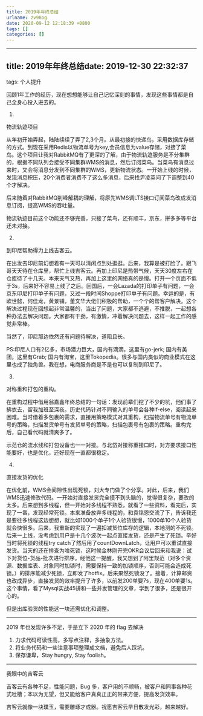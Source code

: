 ```yaml
---
title: 2019年年终总结
urlname: zv98og
date: 2020-09-12 12:18:39 +0800
tags: []
categories: []
---
```


---



## title: 2019年年终总结date: 2019-12-30 22:32:37
tags: 个人提升

回顾1年工作的经历，现在想想能够让自己记忆深刻的事情，发现这些事情都是自己全身心投入进去的。

1. 
物流轨迹项目

从年初开始弄起，陆陆续续了弄了2,3个月。从最初接的快递鸟，采用数据库存储的方式。到现在采用Redis以物流单号为key,会员信息为value存储，对接了菜鸟。这个项目让我对RabbitMQ有了更深的了解，由于物流轨迹服务是不分集群的，根据不同队列会接受不同集群WMS的消息，然后订阅菜鸟。当菜鸟有消息过来时，又会将消息分发到不同集群的WMS，更新物流状态。一开始上线的时候，发现消息积压，20个消费者消费不了这么多消息，后来找尹凌英问了下调整到40个才解决。

后来随着对RabbitMQ削峰解耦的理解，将原先WMS调LTS接口订阅菜鸟改成发消息订阅，提高WMS的吞吐量。

物流轨迹目前这个功能还不够完善，只接了菜鸟，还有顺丰，京东，拼多多等平台还未对接。

2. 
到印尼帮助得力上线吉客云。

在出发去印尼前幻想着有一天可以清闲点到处逛逛。后来，我算是被打脸了。跟飞哥天天待在仓库里，帮忙上线吉客云。再加上印尼是热带气候，天天30度左右在仓库待了十几天。本来天气又热，再加上这里的网络真的是慢。打开一个页面不低于3s，后来好不容易上线了之后。回国后，一会Lazada的打印单子有问题，一会京东印尼打印单子有问题，又过一段时间Shoppe打印单子有问题。幸运的是，有欧世懿，何佳龙，黄景铺，董文华大佬们积极的帮助，一个个的帮客户解决。这个解决过程现在回想起非常温馨的，当出了问题，大家都不逃避，不推脱，一起想各种办法去解决问题。大家都有干劲，有激情，冲着解决问题去，这样一起工作的感觉非常棒。

当然了，印尼那边依然还有问题待解决，道阻且长。

PS:印尼人口有2亿多，市场潜力巨大，国内有滴滴，这里有go-jerk; 国内有美团，这里有Grab; 国内有淘宝，这里Tokopedia。很多与国内类似的商业模式在这里也成了独角兽。我在想，电商服务商是不是也可以复制到印尼了。

3. 
对称重和打包的重构。

在重构过程中借用翁嘉鑫年终总结的一句话：发现前辈们挖了不少的坑，他们事了拂衣去，留我加班至深夜。历史代码针对不同输入的单号会各种if-else，阅读起来困难。当时借着多包裹的需求，直接用策略模式对其重构，扫描物流单号有物流单号的策略，扫描发货单号有发货单号的策略，扫描包裹号有包裹的策略。重构完后，自己看代码就清爽多了。

示范仓的流水线和打包设备也一一对接。与北岱对接称重接口时，对方要求接口性能要好，也是优化，还好现在一直都很稳定。

4. 
直接发货的优化

在优化前，WMS会间隙性出现死锁，刘大专门做了个分享。对此，后来，我们WMS迅速修改代码。一开始对直接发货完全摸不到头脑的，觉得很复杂，要改的太多。后来想到多线程，但一开始对多线程不熟悉，就看了一些资料，看完后，实现了一番，发现经常死锁。本来准备放弃多线程的，和袁铭恩交流了下，告诉我还是要往多线程这边想想，就比如1000个单子1个人验货很慢，1000单10个人验货就会快很多。后来，我重新的实现了一遍扣减货位库存的逻辑，本地测的不死锁。后来一上线，没考虑到用户是十几个波次一起点直接发货，还是产生了死锁。辛好当时将死锁的线程try catch了然后用了countDownLatch，让用户可以重试直接发货。当天的还在排查为啥死锁，这时候金林刚开完OKR会议后回来和我说：试下对货位-货品-批次进行排序。经他这一提醒，我又想到了阿里规范（对多个资源、数据库表、对象同时加锁时，需要保持一致的加锁顺序，否则可能会造成死锁。）的排序能减少死锁，立即发了hotfix。后来果然死锁没了。接着，计算邮资也改成异步，直接发货的效率提升了许多，以前发200单要7s，现在400单要1s。这个事情，看了Mysql实战45讲和一些并发管理的文章，学到了很多，还是很开心的。

但是出库验货的性能这一块还需优化和调整。


---

2019 年也发现许多不足，于是立下 2020 年的 flag 去解决

1. 力求代码可读性高，多写点注释，多抽象方法。
2. 将业务代码和一些注意事项整理成文档，避免后人踩坑。
3. 保存谦卑，Stay hungry, Stay foolish。

---

我眼中的吉客云

吉客云有各种不足，性能问题，Bug 多，客户用的不顺畅，被客户和同事各种花式吐槽；本以为无望，但又能给客户真真正正的带来方便，提高发货效率。

吉客云就像一块璞玉，需要雕琢才成器。祝愿吉客云早日散发光彩，越来越好。
